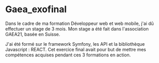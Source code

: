 # Gaea_exofinal

Dans le cadre de ma formation Développeur web et web mobile, j'ai dû effectuer un stage de 3 mois.
Mon stage a été fait dans l'association GAEA21, basée en Suisse.

J'ai été formé sur le framework Symfony, les API et la bibliothèque Javascript : REACT.
Cet exercice final avait pour but de mettre mes compétences acquises pendant ces 3 formations en action.
